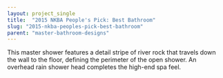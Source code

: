 ```yaml
---
layout: project_single
title:  "2015 NKBA People's Pick: Best Bathroom"
slug: "2015-nkba-peoples-pick-best-bathroom"
parent: "master-bathroom-designs"
---
```

This master shower features a detail stripe of river rock that travels down the wall to the floor, defining the perimeter of the open shower. An overhead rain shower head completes the high-end spa feel.